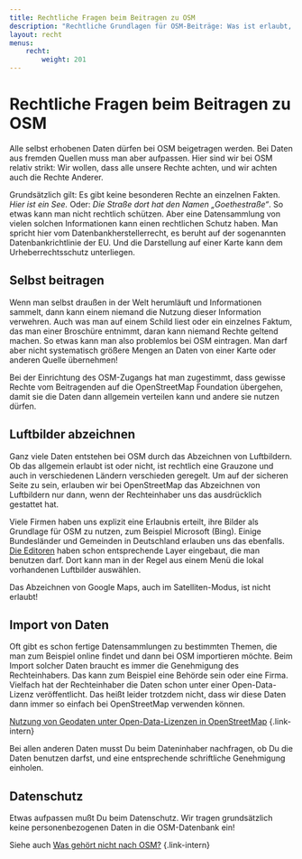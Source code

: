 ```yaml
---
title: Rechtliche Fragen beim Beitragen zu OSM
description: "Rechtliche Grundlagen für OSM-Beiträge: Was ist erlaubt, was gilt beim Urheberrecht und Datenschutz?"
layout: recht
menus:
    recht:
        weight: 201
---
```


# Rechtliche Fragen beim Beitragen zu OSM

Alle selbst erhobenen Daten dürfen bei OSM beigetragen werden. Bei Daten aus
fremden Quellen muss man aber aufpassen. Hier sind wir bei OSM relativ
strikt: Wir wollen, dass alle unsere Rechte achten, und wir achten auch die
Rechte Anderer.

Grundsätzlich gilt: Es gibt keine besonderen Rechte an einzelnen Fakten. *Hier
ist ein See.* Oder: *Die Straße dort hat den Namen „Goethestraße“*. So etwas kann
man nicht rechtlich schützen. Aber eine Datensammlung von vielen solchen
Informationen kann einen rechtlichen Schutz haben. Man spricht hier vom
Datenbankherstellerrecht, es beruht auf der sogenannten Datenbankrichtlinie der
EU. Und die Darstellung auf einer Karte kann dem Urheberrechtsschutz
unterliegen.

## Selbst beitragen

Wenn man selbst draußen in der Welt herumläuft und Informationen sammelt, dann
kann einem niemand die Nutzung dieser Information verwehren. Auch was man auf
einem Schild liest oder ein einzelnes Faktum, das man einer Broschüre entnimmt,
daran kann niemand Rechte geltend machen. So etwas kann man also problemlos bei
OSM eintragen. Man darf aber nicht systematisch größere Mengen an Daten von
einer Karte oder anderen Quelle übernehmen!

Bei der Einrichtung des OSM-Zugangs hat man zugestimmt, dass gewisse Rechte vom
Beitragenden auf die OpenStreetMap Foundation übergehen, damit sie die Daten
dann allgemein verteilen kann und andere sie nutzen dürfen.

## Luftbilder abzeichnen

Ganz viele Daten entstehen bei OSM durch das Abzeichnen von Luftbildern. Ob das
allgemein erlaubt ist oder nicht, ist rechtlich eine Grauzone und auch in
verschiedenen Ländern verschieden geregelt. Um auf der sicheren Seite zu sein,
erlauben wir bei OpenStreetMap das Abzeichnen von Luftbildern nur dann, wenn
der Rechteinhaber uns das ausdrücklich gestattet hat.

Viele Firmen haben uns explizit eine Erlaubnis erteilt, ihre Bilder als
Grundlage für OSM zu nutzen, zum Beispiel Microsoft (Bing). Einige Bundesländer
und Gemeinden in Deutschland erlauben uns das ebenfalls.
[Die Editoren](/beitragen/editoren/) haben
schon entsprechende Layer eingebaut, die man benutzen darf. Dort kann man in
der Regel aus einem Menü die lokal vorhandenen Luftbilder auswählen.

Das Abzeichnen von Google Maps, auch im Satelliten-Modus, ist nicht erlaubt!

## Import von Daten

Oft gibt es schon fertige Datensammlungen zu bestimmten Themen, die man zum 
Beispiel online findet und dann bei OSM importieren möchte.
Beim Import solcher Daten braucht es immer die Genehmigung des Rechteinhabers.
Das kann zum Beispiel eine Behörde sein oder eine Firma. Vielfach hat der Rechteinhaber
die Daten schon unter einer Open-Data-Lizenz veröffentlicht. Das heißt leider
trotzdem nicht, dass wir diese Daten dann immer so einfach bei OpenStreetMap verwenden
können.

[Nutzung von Geodaten unter Open-Data-Lizenzen in OpenStreetMap](/beitragen/recht/nutzung-von-open-data/)
{.link-intern}

Bei allen anderen Daten musst Du beim Dateninhaber nachfragen, ob Du die Daten
benutzen darfst, und eine entsprechende schriftliche Genehmigung einholen.

## Datenschutz

Etwas aufpassen mußt Du beim Datenschutz. Wir tragen grundsätzlich
keine personenbezogenen Daten in die OSM-Datenbank ein!

Siehe auch [Was gehört nicht nach OSM?](/projekt/was-gehört-nach-osm/#was-gehört-nicht-nach-osm)
{.link-intern}

